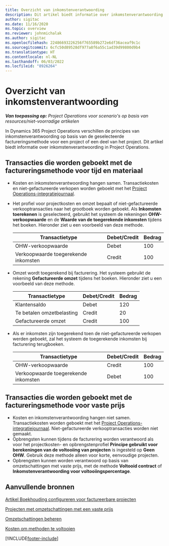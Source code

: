 ```yaml
---
title: Overzicht van inkomstenverantwoording
description: Dit artikel biedt informatie over inkomstenverantwoording in Project Operations.
author: sigitac
ms.date: 11/16/2020
ms.topic: overview
ms.reviewer: johnmichalak
ms.author: sigitac
ms.openlocfilehash: 22486693226256f765589b272e6df36aceaf9c1c
ms.sourcegitcommit: 6cfc50d89528df977a8f6a55c1ad39d99800d9b4
ms.translationtype: HT
ms.contentlocale: nl-NL
ms.lasthandoff: 06/03/2022
ms.locfileid: "8926264"
---
```

# <a name="revenue-recognition-overview"></a>Overzicht van inkomstenverantwoording

_**Van toepassing op:** Project Operations voor scenario's op basis van resources/niet-voorradige artikelen_

In Dynamics 365 Project Operations verschillen de principes van inkomstenverantwoording op basis van de geselecteerde factureringsmethode voor een project of een deel van het project. Dit artikel biedt informatie over inkomstenverantwoording in Project Operations.

## <a name="transactions-accounted-using-time-and-material-billing-method"></a>Transacties die worden geboekt met de factureringsmethode voor tijd en materiaal

- Kosten en inkomstenverantwoording hangen samen. Transactiekosten en niet-gefactureerde verkopen worden geboekt met het [Project Operations-integratiejournaal](../project-accounting/project-operations-integration-journal.md).
- Het profiel voor projectkosten en omzet bepaalt of niet-gefactureerde verkooptransacties naar het grootboek worden geboekt. Als **Inkomsten toerekenen** is geselecteerd, gebruikt het systeem de rekeningen **OHW-verkoopwaarde** en de **Waarde van de toegerekende inkomsten** tijdens het boeken. Hieronder ziet u een voorbeeld van deze methode.  

  | Transactietype | Debet/Credit | Bedrag |
  | --- | --- | --- |
  | OHW-verkoopwaarde | Debet | 100 |
  | Verkoopwaarde toegerekende inkomsten | Credit | 100 |

- Omzet wordt toegerekend bij facturering. Het systeem gebruikt de rekening **Gefactureerde omzet** tijdens het boeken. Hieronder ziet u een voorbeeld van deze methode.  

  | Transactietype | Debet/Credit | Bedrag |
  | --- | --- | --- |
  | Klantensaldo | Debet | 120 |
  | Te betalen omzetbelasting | Credit | 20 |
  | Gefactureerde omzet | Credit | 100 |

- Als er inkomsten zijn toegerekend toen de niet-gefactureerde verkopen werden geboekt, zal het systeem de toegerekende inkomsten bij facturering terugboeken.

  | Transactietype | Debet/Credit | Bedrag |
  | --- | --- | --- |
  | OHW-verkoopwaarde | Credit | 100 |
  | Verkoopwaarde toegerekende inkomsten | Debet | 100 |

## <a name="transactions-accounted-using-the-fixed-price-billing-method"></a>Transacties die worden geboekt met de factureringsmethode voor vaste prijs

- Kosten en inkomstenverantwoording hangen niet samen. Transactiekosten worden geboekt met het [Project Operations-integratiejournaal](../project-accounting/project-operations-integration-journal.md). Niet-gefactureerde verkooptransacties worden niet gemaakt.
- Opbrengsten kunnen tijdens de facturering worden verantwoord als voor het projectkosten- en opbrengstenprofiel **Principe gebruikt voor berekeningen van de voltooiing van projecten** is ingesteld op **Geen OHW**. Gebruik deze methode alleen voor korte, eenvoudige projecten.
- Opbrengsten kunnen worden verantwoord op basis van omzetschattingen met vaste prijs, met de methode **Voltooid contract** of **Inkomstenverantwoording voor voltooiingspercentage**.

## <a name="additional-resources"></a>Aanvullende bronnen
[Artikel Boekhouding configureren voor factureerbare projecten](../project-accounting/configure-accounting-billable-projects.md)

[Projecten met omzetschattingen met een vaste prijs](rev-rec-percentage-completion-method.md)

[Omzetschattingen beheren](rev-rec-completed-contract-method.md)

[Kosten om methoden te voltooien](cost-complete-methods.md)


[!INCLUDE[footer-include](../includes/footer-banner.md)]